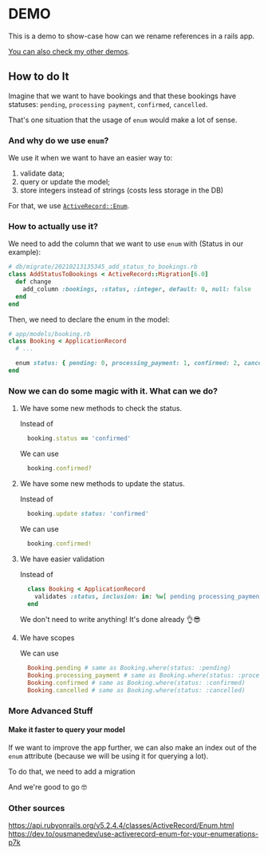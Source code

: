 # DEMO

This is a demo to show-case how can we rename references in a rails app.

[You can also check my other demos](https://github.com/andrerferrer/dedemos/blob/master/README.md#ded%C3%A9mos).

## How to do It

Imagine that we want to have bookings and that these bookings have statuses:
`pending`, `processing payment`, `confirmed`, `cancelled`.

That's one situation that the usage of `enum` would make a lot of sense.

### And why do we use `enum`?

We use it when we want to have an easier way to:

1. validate data;
1. query or update the model;
1. store integers instead of strings (costs less storage in the DB)

For that, we use [`ActiveRecord::Enum`](https://api.rubyonrails.org/v5.2.4.4/classes/ActiveRecord/Enum.html).

### How to actually use it?

We need to add the column that we want to use `enum` with (Status in our example):

```ruby
# db/migrate/20210213135345_add_status_to_bookings.rb
class AddStatusToBookings < ActiveRecord::Migration[6.0]
  def change
    add_column :bookings, :status, :integer, default: 0, null: false
  end
end
```

Then, we need to declare the enum in the model:
```ruby
# app/models/booking.rb
class Booking < ApplicationRecord
  # ...

  enum status: { pending: 0, processing_payment: 1, confirmed: 2, cancelled: -1 }
end

```

### Now we can do some magic with it. What can we do?

1. We have some new methods to check the status.

    Instead of
    ```ruby
      booking.status == 'confirmed'
    ```

    We can use
    ```ruby
      booking.confirmed?
    ```

2. We have some new methods to update the status.

    Instead of
    ```ruby
      booking.update status: 'confirmed'
    ```
    We can use
    ```ruby
      booking.confirmed!
    ```

3. We have easier validation

    Instead of
    ```ruby
      class Booking < ApplicationRecord
        validates :status, inclusion: in: %w[ pending processing_payment confirmed cancelled ]
      end
    ```

    We don't need to write anything! It's done already 👌😎
    
4. We have scopes

    We can use
    ```ruby
      Booking.pending # same as Booking.where(status: :pending)
      Booking.processing_payment # same as Booking.where(status: :processing_payment)
      Booking.confirmed # same as Booking.where(status: :confirmed)
      Booking.cancelled # same as Booking.where(status: :cancelled)
    ```

### More Advanced Stuff

#### Make it faster to query your model

If we want to improve the app further, we can also make an index out of the `enum` attribute (because we will be using it for querying a lot).

To do that, we need to add a migration



And we're good to go 🤓

### Other sources
https://api.rubyonrails.org/v5.2.4.4/classes/ActiveRecord/Enum.html
https://dev.to/ousmanedev/use-activerecord-enum-for-your-enumerations-p7k
